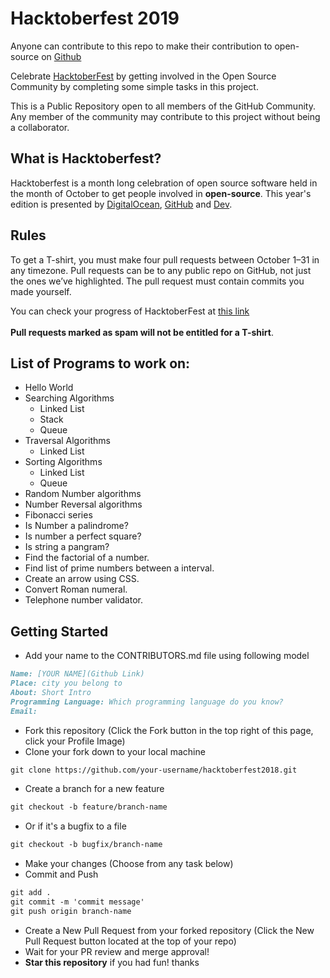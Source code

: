 # Hacktoberfest 2019
 Anyone can contribute to this repo to make their contribution to open-source on <a target="_blank" href="https://github.com/">Github</a>
 
 Celebrate <a href="https://hacktoberfest.digitalocean.com/" target="_blank">HacktoberFest</a> by getting involved in the Open Source Community by completing some simple tasks in this project.
 
 This is a Public Repository open to all members of the GitHub Community. Any member of the community may contribute to this project without being a collaborator.
 
## What is Hacktoberfest?

 Hacktoberfest is a month long celebration of open source software held in the month of October to get people involved in <strong>open-source</strong>. This year's edition is presented by <a target="_blank" href="https://hacktoberfest.digitalocean.com/">DigitalOcean</a>, <a target="_blank" href="https://github.com/">GitHub</a> and <a target="_blank" href="https://https://dev.to/">Dev</a>.

## Rules
 To get a T-shirt, you must make four pull requests between October 1–31 in any timezone. Pull requests can be to any public repo on GitHub, not just the ones we’ve highlighted. The pull request must contain commits you made yourself.
 
 You can check your progress of HacktoberFest at <a target="_blank" href="https://hacktoberfest.digitalocean.com/stats/">this link</a><br><br><strong>Pull requests marked as spam will not be entitled for a T-shirt</strong>.

## List of Programs to work on:

+ Hello World
+ Searching Algorithms
    * Linked List
    * Stack
    * Queue
+ Traversal Algorithms
    * Linked List
+ Sorting Algorithms
    * Linked List
    * Queue
+ Random Number algorithms
+ Number Reversal algorithms
+ Fibonacci series
+ Is Number a palindrome?
+ Is number a perfect square?
+ Is string a pangram?
+ Find the factorial of a number.
+ Find list of prime numbers between a interval.
+ Create an arrow using CSS.
+ Convert Roman numeral.
+ Telephone number validator.

## Getting Started

* Add your name to the CONTRIBUTORS.md file using following model

```markdown
Name: [YOUR NAME](Github Link)
Place: city you belong to
About: Short Intro
Programming Language: Which programming language do you know?
Email: 
```
* Fork this repository (Click the Fork button in the top right of this page, click your Profile Image)
* Clone your fork down to your local machine

```markdown
git clone https://github.com/your-username/hacktoberfest2018.git
```
* Create a branch for a new feature
```markdown
git checkout -b feature/branch-name
```
* Or if it's a bugfix to a file
```markdown
git checkout -b bugfix/branch-name
```
* Make your changes (Choose from any task below)
* Commit and Push
```markdown
git add .
git commit -m 'commit message'
git push origin branch-name
```
* Create a New Pull Request from your forked repository (Click the New Pull Request button located at the top of your repo)
* Wait for your PR review and merge approval!
* __Star this repository__ if you had fun!
thanks

